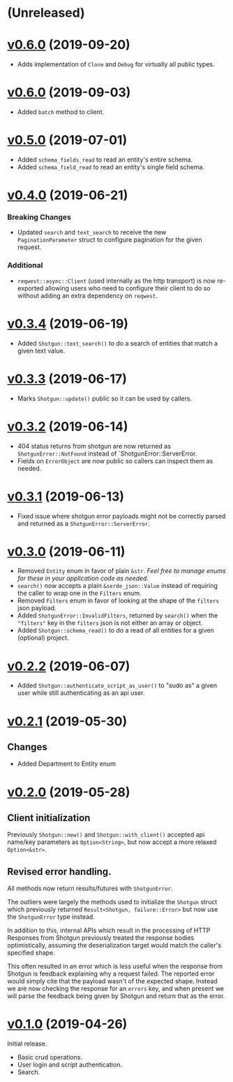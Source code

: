 # (Unreleased)

# [v0.6.0](https://github.com/LaikaStudios/shotgrid-rs/compare/v0.6.0...v0.6.1) (2019-09-20)

- Adds implementation of `Clone` and `Debug` for virtually all public types.

# [v0.6.0](https://github.com/LaikaStudios/shotgrid-rs/compare/v0.5.0...v0.6.0) (2019-09-03)
- Added `batch` method to client.

# [v0.5.0](https://github.com/LaikaStudios/shotgrid-rs/compare/v0.4.0...v0.5.0) (2019-07-01)

- Added `schema_fields_read` to read an entity's entire schema.
- Added `schema_field_read` to read an entity's single field schema.

# [v0.4.0](https://github.com/LaikaStudios/shotgrid-rs/compare/v0.3.4...v0.4.0) (2019-06-21)

### Breaking Changes

- Updated `search` and `text_search` to receive the new `PaginationParameter` struct
  to configure pagination for the given request.

### Additional

- `reqwest::async::Client` (used internally as the http transport) is now
  re-exported allowing users who need to configure their client to do so
  without adding an extra dependency on `reqwest`.

# [v0.3.4](https://github.com/LaikaStudios/shotgrid-rs/compare/v0.3.3...v0.3.4) (2019-06-19)

- Added `Shotgun::text_search()` to do a search of entities that match a given text value.

# [v0.3.3](https://github.com/LaikaStudios/shotgrid-rs/compare/v0.3.2...v0.3.3) (2019-06-17)

- Marks `Shotgun::update()` public so it can be used by callers.


# [v0.3.2](https://github.com/LaikaStudios/shotgrid-rs/compare/v0.3.1...v0.3.2) (2019-06-14)

- 404 status returns from shotgun are now returned as `ShotgunError::NotFound`
  instead of `ShotgunError::ServerError.
- Fields on `ErrorObject` are now public so callers can inspect
  them as needed.

# [v0.3.1](https://github.com/LaikaStudios/shotgrid-rs/compare/v0.3.0...v0.3.1) (2019-06-13)

- Fixed issue where shotgun error payloads might not be correctly parsed and
  returned as a `ShotgunError::ServerError`.

# [v0.3.0](https://github.com/LaikaStudios/shotgrid-rs/compare/v0.2.2...v0.3.0) (2019-06-11)

- Removed `Entity` enum in favor of plain `&str`. _Feel free to manage enums
  for these in your application code as needed._
- `search()` now accepts a plain `&serde_json::Value` instead of requiring the
  caller to wrap one in the `Filters` enum.
- Removed `Filters` enum in favor of looking at the shape of the `filters`
  json payload.
- Added `ShotgunError::InvalidFilters`, returned by `search()` when the
  `"filters"` key in the `filters` json is not either an array or object.
- Added `Shotgun::schema_read()` to do a read of all entities for a given
  (optional) project.

# [v0.2.2](https://github.com/LaikaStudios/shotgrid-rs/compare/v0.2.1...v0.2.2) (2019-06-07)

- Added `Shotgun::authenticate_script_as_user()` to "sudo as" a given user while still
  authenticating as an api user.

# [v0.2.1](https://github.com/LaikaStudios/shotgrid-rs/compare/v0.2.0...v0.2.1) (2019-05-30)

## Changes

 - Added Department to Entity enum

# [v0.2.0](https://github.com/LaikaStudios/shotgrid-rs/compare/v0.1.0...v0.2.0) (2019-05-28)

## Client initialization

Previously `Shotgun::new()` and `Shotgun::with_client()` accepted api name/key
parameters as `Option<String>`, but now accept a more relaxed `Option<&str>`.

## Revised error handling.

All methods now return results/futures with `ShotgunError`.

The outliers were largely the methods used to initialize the `Shotgun`
struct which previously returned `Result<Shotgun, failure::Error>`
but now use the `ShotgunError` type instead.

In addition to this, internal APIs which result in the processing of HTTP
Responses from Shotgun previously treated the response bodies optimistically,
assuming the deserialization target would match the caller's specified shape.

This often resulted in an error which is less useful when the response from
Shotgun is feedback explaining why a request failed. The reported error would
simply cite that the payload wasn't of the expected shape. Instead we are now
checking the response for an `errors` key, and when present we will parse the
feedback being given by Shotgun and return that as the error.


# [v0.1.0](https://github.com/LaikaStudios/shotgrid-rs/tree/v0.1.0) (2019-04-26)

Initial release.

- Basic crud operations.
- User login and script authentication.
- Search.
